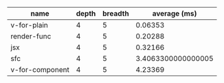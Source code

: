 | name            | depth | breadth | average (ms)       |
| --------------- | ----- | ------- | ------------------ |
| v-for-plain     | 4     | 5       | 0.06353            |
| render-func     | 4     | 5       | 0.20288            |
| jsx             | 4     | 5       | 0.32166            |
| sfc             | 4     | 5       | 3.4063300000000005 |
| v-for-component | 4     | 5       | 4.23369            |